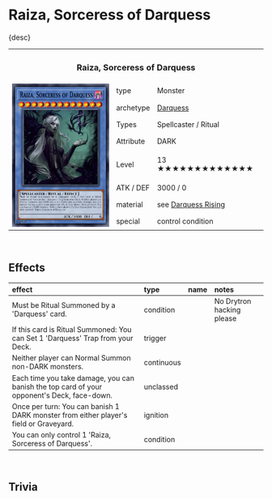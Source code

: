 # Raiza, Sorceress of Darquess

{desc}


<table>
  <tr>
    <th colspan="3"> <h3> Raiza, Sorceress of Darquess </h3> </th>
  </tr>
  <tr>
    <td rowspan="9"> <img src="../../../../.assets/cards/ritual/Raiza.png" width="320px"> </td>
  </tr>
  <tr>
    <td> type </td>
    <td> Monster </td>
  </tr>
  <tr>
    <td> archetype </td>
    <td> <a href="../../archetypes/Darquess.md">Darquess</a> </td>
  </tr>
  <tr>
    <td> Types </td>
    <td> Spellcaster / Ritual </td>
  </tr>
  <tr>
    <td> Attribute </td>
    <td> DARK </td>
  </tr>
  <tr>
    <td> Level </td>
    <td> 13 ★★★★★★★★★★★★★ </td>
  </tr>
  <tr>
    <td> ATK / DEF </td>
    <td> 3000 / 0 </td>
  </tr>
  <tr>
    <td> material </td>
    <td> see <a href="../../spells/ritual/Darquess Rising.md">Darquess Rising</a> </td>
  </tr>
  <tr>
    <td> special </td>
    <td> control condition </td>
  </tr>
</table>


<br>


## Effects

| effect | type | name | notes |
| :----- | :--- | :--- | :---- |
| Must be Ritual Summoned by a 'Darquess' card. | condition | | No Drytron hacking please |
| If this card is Ritual Summoned: You can Set 1 'Darquess' Trap from your Deck. | trigger | | |
| Neither player can Normal Summon non-DARK monsters. | continuous | | |
| Each time you take damage, you can banish the top card of your opponent's Deck, face-down. | unclassed | | |
| Once per turn: You can banish 1 DARK monster from either player's field or Graveyard. | ignition | | |
| You can only control 1 'Raiza, Sorceress of Darquess'. | condition | | |


<br>


## Trivia

